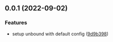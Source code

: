## 0.0.1 (2022-09-02)


### Features

* setup unbound with default config ([9d9b398](https://github.com/pascaliske/docker-unbound/commit/9d9b3986f05c6f96ef3ddcd6fbe51bf611446cd5))




